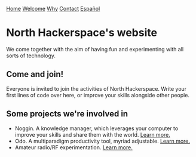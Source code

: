 [Home](./index-en)
[Welcome](./welcome)
[Why](./why)
[Contact](./contact)
[Español](/)

# North Hackerspace's website

We come together with the aim of having fun and experimenting with all sorts of technology.

## Come and join!
Everyone is invited to join the activities of North Hackerspace. Write your first lines of code over here, or improve your skills alongside other people. 

## Some projects we're involved in
* Noggin. A knowledge manager, which leverages your computer to improve your skills and share them with the world. [Learn more.](./noggin-en)
* Odo. A multiparadigm productivity tool, myriad adjustable. [Learn more.](./odo-en)
* Amateur radio/RF experimentation. [Learn more.](./ham-radio) 
